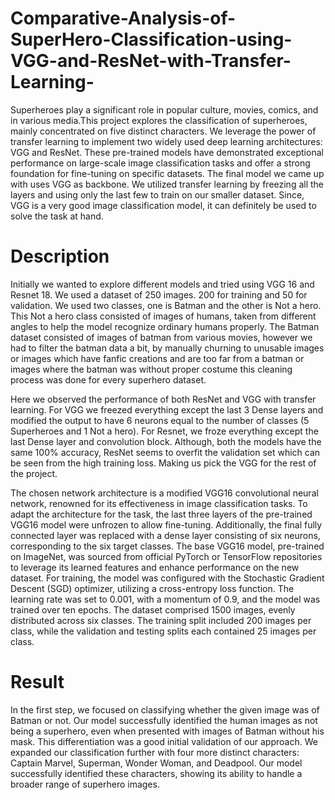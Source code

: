 # Comparative-Analysis-of-SuperHero-Classification-using-VGG-and-ResNet-with-Transfer-Learning-

Superheroes play a significant role in popular culture, movies, comics, and in various media.This project explores the classification of superheroes, mainly concentrated on five distinct characters. We leverage the power of transfer learning to implement two widely used deep learning architectures: VGG and ResNet. These pre-trained models have demonstrated exceptional performance on large-scale image classification tasks and offer a strong foundation for fine-tuning on specific datasets. The final model we came up with uses VGG as backbone. We utilized transfer learning by freezing all the layers and using only the last few to train on our smaller dataset. Since, VGG is a very good image classification model, it can definitely be used to solve the task at hand.

# Description
Initially we wanted to explore different models and tried using VGG 16 and Resnet 18. We used a dataset of 250 images. 200 for training and 50 for validation. We used two classes, one is Batman and the other is Not a hero. This Not a hero class consisted of images of humans, taken from different angles to help the model recognize ordinary humans properly. The Batman dataset consisted of images of batman from various movies, however we had to filter the batman data a bit, by manually churning to unusable images or images which have fanfic creations and are too far from a batman or images where the batman was without proper costume this cleaning process was done for every superhero dataset.

Here we observed the performance of both ResNet and VGG with transfer learning. For VGG we freezed everything except the last 3 Dense layers and modified the output to have 6 neurons equal to the number of classes (5 Superheroes and 1 Not a hero). For Resnet, we froze everything except the last Dense layer and convolution block. Although, both the models have the same 100% accuracy, ResNet seems to overfit the validation set which can be seen from the high training loss. Making us pick the VGG for the rest of the project.

The chosen network architecture is a modified VGG16 convolutional neural network, renowned for its effectiveness in image classification tasks. To adapt the architecture for the task, the last three layers of the pre-trained VGG16 model were unfrozen to allow fine-tuning. Additionally, the final fully connected layer was replaced with a dense layer consisting of six neurons, corresponding to the six target classes. The base VGG16 model, pre-trained on ImageNet, was sourced from official PyTorch or TensorFlow repositories to leverage its learned features and enhance performance on the new dataset.
For training, the model was configured with the Stochastic Gradient Descent (SGD) optimizer, utilizing a cross-entropy loss function. The learning rate was set to 0.001, with a momentum of 0.9, and the model was trained over ten epochs. The dataset comprised 1500 images, evenly distributed across six classes. The training split included 200 images per class, while the validation and testing splits each contained 25 images per class.

# Result
In the first step, we focused on classifying whether the given image was of Batman or not. Our model successfully identified the human images as not being a superhero, even when presented with images of Batman without his mask. This differentiation was a good initial validation of our approach. We expanded our classification further with four more distinct characters: Captain Marvel, Superman, Wonder Woman, and Deadpool. Our model successfully identified these characters, showing its ability to handle a broader range of superhero images.




